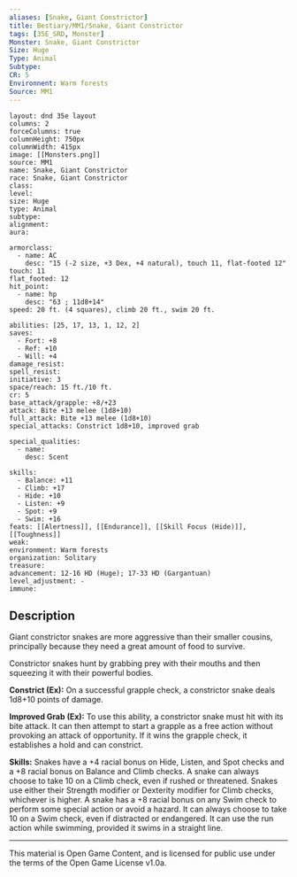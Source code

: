 ```yaml
---
aliases: [Snake, Giant Constrictor]
title: Bestiary/MM1/Snake, Giant Constrictor
tags: [35E_SRD, Monster]
Monster: Snake, Giant Constrictor
Size: Huge
Type: Animal
Subtype: 
CR: 5
Environnent: Warm forests
Source: MM1
---
```


```statblock
layout: dnd 35e layout
columns: 2
forceColumns: true
columnHeight: 750px
columnWidth: 415px
image: [[Monsters.png]]
source: MM1
name: Snake, Giant Constrictor
race: Snake, Giant Constrictor
class: 
level: 
size: Huge
type: Animal
subtype: 
alignment: 
aura: 

armorclass:
  - name: AC
    desc: "15 (-2 size, +3 Dex, +4 natural), touch 11, flat-footed 12"
touch: 11
flat_footed: 12
hit_point:
  - name: hp
    desc: "63 ; 11d8+14"
speed: 20 ft. (4 squares), climb 20 ft., swim 20 ft.

abilities: [25, 17, 13, 1, 12, 2]
saves:
  - Fort: +8
  - Ref: +10
  - Will: +4
damage_resist: 
spell_resist: 
initiative: 3
space/reach: 15 ft./10 ft.
cr: 5
base_attack/grapple: +8/+23
attack: Bite +13 melee (1d8+10)
full_attack: Bite +13 melee (1d8+10)
special_attacks: Constrict 1d8+10, improved grab

special_qualities:
  - name: 
    desc: Scent

skills:
  - Balance: +11
  - Climb: +17
  - Hide: +10
  - Listen: +9
  - Spot: +9
  - Swim: +16
feats: [[Alertness]], [[Endurance]], [[Skill Focus (Hide)]], [[Toughness]]
weak: 
environment: Warm forests
organization: Solitary
treasure: 
advancement: 12-16 HD (Huge); 17-33 HD (Gargantuan)
level_adjustment: -
immune: 
```

## Description

<p>Giant constrictor snakes are more aggressive than their smaller cousins, principally because they need a great amount of food to survive.</p>
<p>Constrictor snakes hunt by grabbing prey with their mouths and then squeezing it with their powerful bodies.</p>
<p>
            <b>Constrict (Ex):</b> On a successful grapple check, a constrictor snake deals 1d8+10 points of damage.</p>
<p>
            <b>Improved Grab (Ex):</b> To use this ability, a constrictor snake must hit with its bite attack. It can then attempt to start a grapple as a free action without provoking an attack of opportunity. If it wins the grapple check, it establishes a hold and can constrict.</p>
<p>
            <b>Skills:</b> Snakes have a +4 racial bonus on Hide, Listen, and Spot checks and a +8 racial bonus on Balance and Climb checks. A snake can always choose to take 10 on a Climb check, even if rushed or threatened. Snakes use either their Strength modifier or Dexterity modifier for Climb checks, whichever is higher. A snake has a +8 racial bonus on any Swim check to perform some special action or avoid a hazard. It can always choose to take 10 on a Swim check, even if distracted or endangered. It can use the run action while swimming, provided it swims in a straight line.</p>

---

This material is Open Game Content, and is licensed for public use under
the terms of the Open Game License v1.0a.
